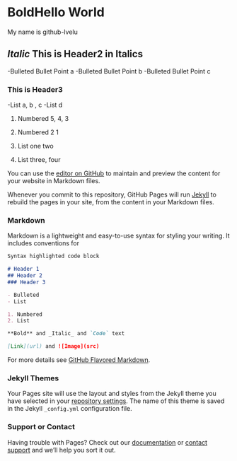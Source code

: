 # **Bold**Hello World

My name is github-lvelu

## _Italic_ This is Header2 in Italics
-Bulleted Bullet Point a
-Bulleted Bullet Point b
-Bulleted Bullet Point c

### This is Header3

-List a, b , c
-List d

1. Numbered 5, 4, 3
1. Numbered 2 1

2. List one two
2. List three, four


You can use the [editor on GitHub](https://github.com/lvelu/LVELU.GITHUB.IO/edit/master/README.md) to maintain and preview the content for your website in Markdown files.

Whenever you commit to this repository, GitHub Pages will run [Jekyll](https://jekyllrb.com/) to rebuild the pages in your site, from the content in your Markdown files.

### Markdown

Markdown is a lightweight and easy-to-use syntax for styling your writing. It includes conventions for

```markdown
Syntax highlighted code block

# Header 1
## Header 2
### Header 3

- Bulleted
- List

1. Numbered
2. List

**Bold** and _Italic_ and `Code` text

[Link](url) and ![Image](src)
```

For more details see [GitHub Flavored Markdown](https://guides.github.com/features/mastering-markdown/).

### Jekyll Themes

Your Pages site will use the layout and styles from the Jekyll theme you have selected in your [repository settings](https://github.com/lvelu/LVELU.GITHUB.IO/settings). The name of this theme is saved in the Jekyll `_config.yml` configuration file.

### Support or Contact

Having trouble with Pages? Check out our [documentation](https://help.github.com/categories/github-pages-basics/) or [contact support](https://github.com/contact) and we’ll help you sort it out.

